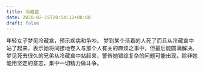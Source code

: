 ```yaml
---
title: 冷藏盒
date: 2020-02-15T20:54:12+08:00
draft: false
---
```


年轻女子梦见冷藏盒，预示疾病和争吵。
梦到某个活着的人死了而且从冷藏盒中站了起来，表示她将间接地卷入与那个人有关的麻烦之事中，但最后能圆满解决。
梦见死去很久的兄弟从冷藏盒中站起来，警告她错综复杂的问题可能出现，除非她能用坚定的意志，集中一切精力做斗争。
